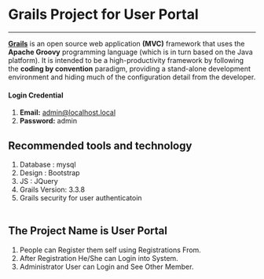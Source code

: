 # Grails Project for User Portal
---

**[Grails](https://www.grails.org/)**  is an open source web application **(MVC)** framework that uses the **Apache Groovy** programming language 
(which is in turn based on the Java platform). It is intended to be a high-productivity framework by following the **coding by convention** 
paradigm, providing a stand-alone development environment and hiding much of the configuration detail from the developer. 




#### Login Credential
1. **Email:** admin@localhost.local
2. **Password:** admin

## Recommended tools and technology 

1. Database : mysql
2. Design : Bootstrap
3. JS : JQuery
4. Grails Version: 3.3.8
5. Grails security for user authenticatoin 
<br/><br/>

## The Project Name is User Portal

1. People can Register them self using Registrations From.
2. After Registration He/She can Login into System.
3. Administrator User can Login and See Other Member.



